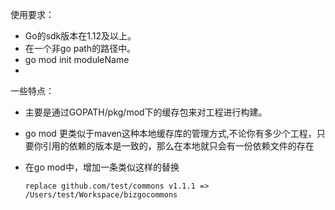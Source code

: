 使用要求：

* Go的sdk版本在1.12及以上。
* 在一个非go path的路径中。
* go mod init  moduleName
* 



一些特点：

* 主要是通过GOPATH/pkg/mod下的缓存包来对工程进行构建。

* go mod 更类似于maven这种本地缓存库的管理方式,不论你有多少个工程，只要你引用的依赖的版本是一致的，那么在本地就只会有一份依赖文件的存在

* 在go mod中，增加一条类似这样的替换

  ```
  replace github.com/test/commons v1.1.1 => /Users/test/Workspace/bizgocommons
  ```